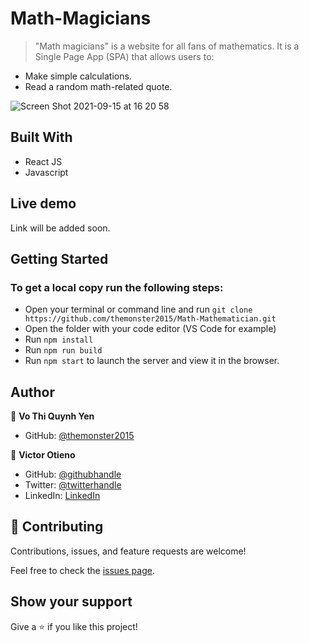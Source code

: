 # Math-Magicians

> "Math magicians" is a website for all fans of mathematics. It is a Single Page App (SPA) that allows users to:

- Make simple calculations.
- Read a random math-related quote.

![Screen Shot 2021-09-15 at 16 20 58](https://user-images.githubusercontent.com/10905837/133451393-7fd11a8b-b31b-48bc-a344-ec9022c96e04.png)

## Built With

- React JS
- Javascript

## Live demo

Link will be added soon.

## Getting Started

### To get a local copy run the following steps:

- Open your terminal or command line and run `git clone https://github.com/themonster2015/Math-Mathematician.git`
- Open the folder with your code editor (VS Code for example)
- Run `npm install`
- Run `npm run build`
- Run `npm start` to launch the server and view it in the browser.

## Author

👤 **Vo Thi Quynh Yen**

- GitHub: [@themonster2015](https://github.com/themonster2015)

👤 **Victor Otieno**

- GitHub: [@githubhandle](https://github.com/vikitaotiz)
- Twitter: [@twitterhandle](https://twitter.com/victoro29641869)
- LinkedIn: [LinkedIn](https://www.linkedin.com/in/victor-otieno-22ba7773/)

## 🤝 Contributing

Contributions, issues, and feature requests are welcome!

Feel free to check the [issues page](https://github.com/themonster2015/Math-Mathematician/issues).

## Show your support

Give a ⭐️ if you like this project!
